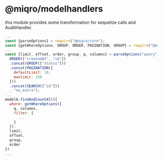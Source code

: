 # @miqro/modelhandlers

this module provides some transformation for sequelize calls and AuditHandler.


```javascript
...
const {parseOptions} = require("@miqro/core");
const {getWhereOptions, GROUP, ORDER, PAGINATION, GROUP} = require("@miqro/modelhandlers");
...
const {limit, offset, order, group, q, columns} = parseOptions("query", req.query, 
  ORDER(["createdAt", "id"])
  .concat(GROUP(["status"]))
  .concat(PAGINATION({
    defaultLimit: 10,
    maxlimit: 150
  }))
  .concat(SEARCH(["id"]))
  , "no_extra");
...
modelA.findAndCountAll({
  where: getWhereOptions({
    q, columns,
    filter: {
      ...
    }
  }),
  limit,
  offset,
  group,
  order
})
...
```
